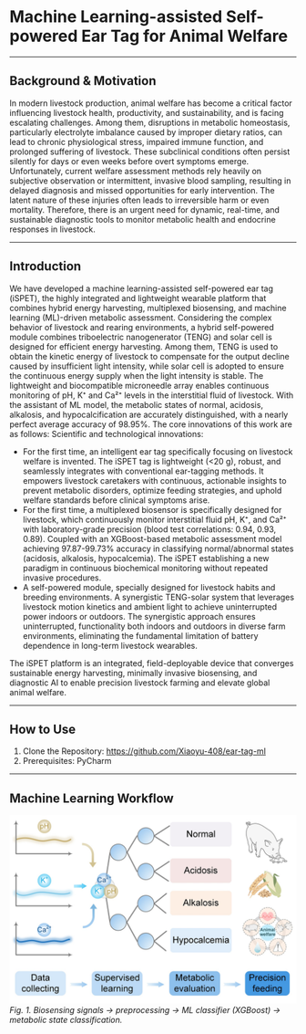 #  Machine Learning-assisted Self-powered Ear Tag for Animal Welfare

---

## **Background & Motivation**
In modern livestock production, animal welfare has become a critical factor influencing livestock health, productivity, and sustainability, and is facing escalating challenges. Among them, disruptions in metabolic homeostasis, particularly electrolyte imbalance caused by improper dietary ratios, can lead to chronic physiological stress, impaired immune function, and prolonged suffering of livestock. These subclinical conditions often persist silently for days or even weeks before overt symptoms emerge. Unfortunately, current welfare assessment methods rely heavily on subjective observation or intermittent, invasive blood sampling, resulting in delayed diagnosis and missed opportunities for early intervention. The latent nature of these injuries often leads to irreversible harm or even mortality. Therefore, there is an urgent need for dynamic, real-time, and sustainable diagnostic tools to monitor metabolic health and endocrine responses in livestock.

---

## **Introduction**
We have developed a machine learning-assisted self-powered ear tag (iSPET), the highly integrated and lightweight wearable platform that combines hybrid energy harvesting, multiplexed biosensing, and machine learning (ML)-driven metabolic assessment. Considering the complex behavior of livestock and rearing environments, a hybrid self-powered module combines triboelectric nanogenerator (TENG) and solar cell is designed for efficient energy harvesting. Among them, TENG is used to obtain the kinetic energy of livestock to compensate for the output decline caused by insufficient light intensity, while solar cell is adopted to ensure the continuous energy supply when the light intensity is stable. The lightweight and biocompatible microneedle array enables continuous monitoring of pH, K⁺ and Ca²⁺ levels in the interstitial fluid of livestock. With the assistant of ML model, the metabolic states of normal, acidosis, alkalosis, and hypocalcification are accurately distinguished, with a nearly perfect average accuracy of 98.95%. The core innovations of this work are as follows:
Scientific and technological innovations:
- For the first time, an intelligent ear tag specifically focusing on livestock welfare is invented. The iSPET tag is lightweight (<20 g), robust, and seamlessly integrates with conventional ear-tagging methods. It empowers livestock caretakers with continuous, actionable insights to prevent metabolic disorders, optimize feeding strategies, and uphold welfare standards before clinical symptoms arise.
- For the first time, a multiplexed biosensor is specifically designed for livestock, which continuously monitor interstitial fluid pH, K⁺, and Ca²⁺ with laboratory-grade precision (blood test correlations: 0.94, 0.93, 0.89). Coupled with an XGBoost-based metabolic assessment model achieving 97.87-99.73% accuracy in classifying normal/abnormal states (acidosis, alkalosis, hypocalcemia). The iSPET establishing a new paradigm in continuous biochemical monitoring without repeated invasive procedures.
- A self-powered module, specially designed for livestock habits and breeding environments. A synergistic TENG-solar system that leverages livestock motion kinetics and ambient light to achieve uninterrupted power indoors or outdoors. The synergistic approach ensures uninterrupted, functionality both indoors and outdoors in diverse farm environments, eliminating the fundamental limitation of battery dependence in long-term livestock wearables.

The iSPET platform is an integrated, field-deployable device that converges sustainable energy harvesting, minimally invasive biosensing, and diagnostic AI to enable precision livestock farming and elevate global animal welfare. 


---

## **How to Use**
1. Clone the Repository: https://github.com/Xiaoyu-408/ear-tag-ml
2. Prerequisites: PyCharm

---

## **Machine Learning Workflow**

![Machine Learning Workflow](model/Machine_learning_process.jpg)
*Fig. 1. Biosensing signals → preprocessing → ML classifier (XGBoost) → metabolic state classification.*


